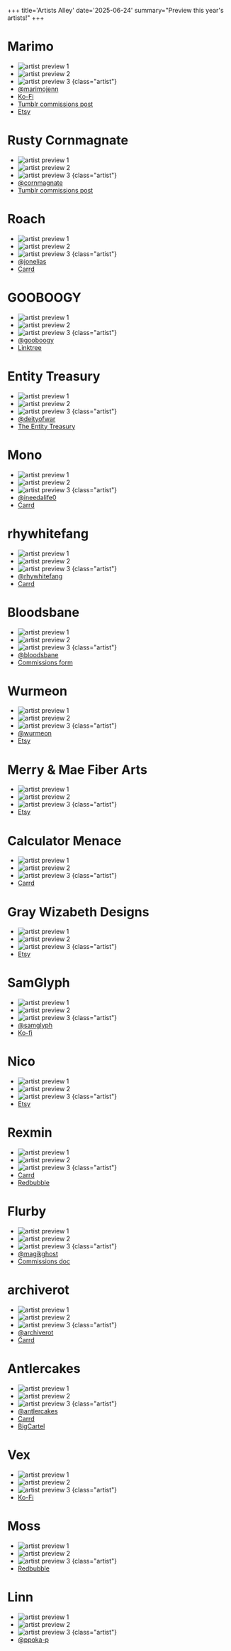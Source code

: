 +++
title='Artists Alley'
date='2025-06-24'
summary="Preview this year's artists!"
+++

# Marimo
* ![artist preview 1](marimo1-thumb.gif)
* ![artist preview 2](marimo2-thumb.gif)
* ![artist preview 3](marimo3-thumb.gif)
{class="artist"}
* [@marimojenn](https://marimojenn.bsky.social)
* [Ko-Fi](https://kofi.com/marimo/shop)
* [Tumblr commissions post](https://marimo-art.tumblr.com/post/656285837359775744/updated-commission-process-heres-what-you-gotta)
* [Etsy](https://www.etsy.com/shop/MarimoArt)

# Rusty Cornmagnate
* ![artist preview 1](cornmagnate1-thumb.gif)
* ![artist preview 2](cornmagnate2-thumb.gif)
* ![artist preview 3](cornmagnate3-thumb.gif)
{class="artist"}
* [@cornmagnate](https://cornmagnate.bsky.social)
* [Tumblr commissions post](https://www.tumblr.com/cornmagnate/758448602729398272/hey-hey-look-what-i-can-offer)

# Roach
* ![artist preview 1](roach1-thumb.gif)
* ![artist preview 2](roach2-thumb.gif)
* ![artist preview 3](roach3-thumb.gif)
{class="artist"}
* [@jonelias](https://jonelias.bsky.social)
* [Carrd](https://commissions-roach.carrd.co)

# GOOBOOGY
* ![artist preview 1](goboogy1-thumb.gif)
* ![artist preview 2](goboogy2-thumb.gif)
* ![artist preview 3](goboogy3-thumb.gif)
{class="artist"}
* [@gooboogy](https://gooboogy.bsky.social)
* [Linktree](https://linktr.ee/gooboogy)

# Entity Treasury
* ![artist preview 1](deity1-thumb.gif)
* ![artist preview 2](deity2-thumb.gif)
* ![artist preview 3](deity3-thumb.gif)
{class="artist"}
* [@deityofwar](https://deityofwar.bsky.social)
* [The Entity Treasury](https://entity-treasury.com)

# Mono
* ![artist preview 1](inal1-thumb.gif)
* ![artist preview 2](inal2-thumb.gif)
* ![artist preview 3](inal3-thumb.gif)
{class="artist"}
* [@ineedalife0](https://ineedalife0.bsky.social)
* [Carrd](https://ineedalife0.carrd.co)

# rhywhitefang
* ![artist preview 1](rhywhitefang1-thumb.gif)
* ![artist preview 2](rhywhitefang2-thumb.gif)
* ![artist preview 3](rhywhitefang3-thumb.gif)
{class="artist"}
* [@rhywhitefang](https://rhywhitefang.bsky.social)
* [Carrd](https://rhywhitefang.carrd.co)

# Bloodsbane
* ![artist preview 1](bane1-thumb.gif)
* ![artist preview 2](bane2-thumb.gif)
* ![artist preview 3](bane3-thumb.gif)
{class="artist"}
* [@bloodsbane](https://bloodsbane.bsky.social)
* [Commissions form](https://docs.google.com/forms/d/e/1FAIpQLSf2BaYLfu4DcjEWENsIpKHS4Wf_Bk-7fsbRa4CwZmFTu-q-zA/viewform)

# Wurmeon
* ![artist preview 1](wurmeon1-thumb.gif)
* ![artist preview 2](wurmeon2-thumb.gif)
* ![artist preview 3](wurmeon3-thumb.gif)
{class="artist"}
* [@wurmeon](https://wurmeon.bsky.social)
* [Etsy](https://www.etsy.com/shop/wurmeon/)

# Merry & Mae Fiber Arts
* ![artist preview 1](merry&mae1-thumb.gif)
* ![artist preview 2](merry&mae2-thumb.gif)
* ![artist preview 3](merry&mae3-thumb.gif)
{class="artist"}
* [Etsy](https://www.etsy.com/shop/merryandmae/)

# Calculator Menace
* ![artist preview 1](calculatormenace1-thumb.gif)
* ![artist preview 2](calculatormenace2-thumb.gif)
* ![artist preview 3](calculatormenace3-thumb.gif)
{class="artist"}
* [Carrd](https://calculatormenace.carrd.co#commissioninformation)

# Gray Wizabeth Designs
* ![artist preview 1](wizabeth1-thumb.gif)
* ![artist preview 2](wizabeth2-thumb.gif)
* ![artist preview 3](wizabeth3-thumb.gif)
{class="artist"}
* [Etsy](https://www.etsy.com/uk/shop/GrayWizabethDesigns)

# SamGlyph
* ![artist preview 1](samglyph1-thumb.gif)
* ![artist preview 2](samglyph2-thumb.gif)
* ![artist preview 3](samglyph3-thumb.gif)
{class="artist"}
* [@samglyph](https://samglyph.bsky.social)
* [Ko-fi](https://ko-fi.com/samglyph/shop)

# Nico
* ![artist preview 1](nico1-thumb.gif)
* ![artist preview 2](nico2-thumb.gif)
* ![artist preview 3](nico3-thumb.gif)
{class="artist"}
* [Etsy](https://https://www.etsy.com/shop/fanniche/)

# Rexmin
* ![artist preview 1](rexmin1-thumb.gif)
* ![artist preview 2](rexmin2-thumb.gif)
* ![artist preview 3](rexmin3-thumb.gif)
{class="artist"}
* [Carrd](https://comm-rexmin203.carrd.co)
* [Redbubble](https://www.redbubble.com/people/Rexmin/shop)

# Flurby
* ![artist preview 1](magikghost1-thumb.gif)
* ![artist preview 2](magikghost2-thumb.gif)
* ![artist preview 3](magikghost3-thumb.gif)
{class="artist"}
* [@magikghost](https://magickghost.bsky.social)
* [Commissions doc](https://docs.google.com/document/d/1IQwW7wvvknv26LzQKM8NFogLWuiB2vUiGw5d231coIE/edit?tab=t.0#heading=h.pi7vimowyvqy)

# archiverot
* ![artist preview 1](archiverot1-thumb.gif)
* ![artist preview 2](archiverot2-thumb.gif)
* ![artist preview 3](archiverot3-thumb.gif)
{class="artist"}
* [@archiverot](https://archiverot.bsky.social)
* [Carrd](https://archiverot.carrd.co)

# Antlercakes
* ![artist preview 1](antlercakes1-thumb.gif)
* ![artist preview 2](antlercakes2-thumb.gif)
* ![artist preview 3](antlercakes3-thumb.gif)
{class="artist"}
* [@antlercakes](https://antlercakes.bsky.social)
* [Carrd](https://antlercakes.carrd.co)
* [BigCartel](https://antlercakes.bigcartel.com)

# Vex
* ![artist preview 1](vex1-thumb.gif)
* ![artist preview 2](vex2-thumb.gif)
* ![artist preview 3](vex3-thumb.gif)
{class="artist"}
* [Ko-Fi](https://ko-fi.com/vexfulfolly)

# Moss
* ![artist preview 1](moss1-thumb.gif)
* ![artist preview 2](moss2-thumb.gif)
* ![artist preview 3](moss3-thumb.gif)
{class="artist"}
* [Redbubble](https://www.redbubble.com/people/bhaalbabe/shop)

# Linn
* ![artist preview 1](linn1-thumb.gif)
* ![artist preview 2](linn2-thumb.gif)
* ![artist preview 3](linn3-thumb.gif)
{class="artist"}
* [@ppoka-p](https://bsky.app/profile/ppoka-p.bsky.social)










